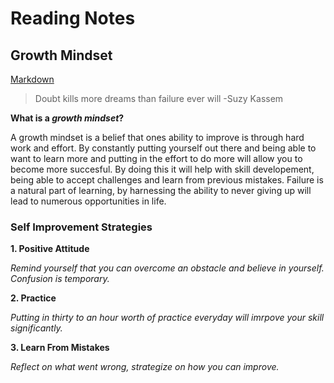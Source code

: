 # Reading Notes

## Growth Mindset
[Markdown](./Markdown.md)
> Doubt kills more dreams than failure ever will -Suzy Kassem

**What is a _growth mindset_?**

A growth mindset is a belief that ones ability to improve is through hard work and effort. By constantly putting yourself out there and being able to want to learn more and putting in the effort to do more will allow you to become more succesful. By doing this it will help with skill developement, being able to accept challenges and learn from previous mistakes. Failure is a natural part of learning, by harnessing the ability to never giving up will lead to numerous opportunities in life. 

### Self Improvement Strategies ###

**1. Positive Attitude**

*Remind yourself that you can overcome an obstacle and believe in yourself. Confusion is temporary.*
   
**2. Practice**

*Putting in thirty to an hour worth of practice everyday will imrpove your skill significantly.*

**3. Learn From Mistakes**

*Reflect on what went wrong, strategize on how you can improve.*

